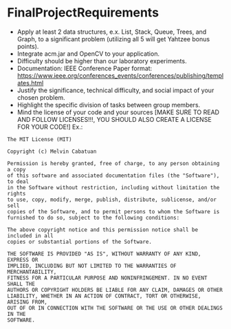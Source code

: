 # FinalProjectRequirements

- Apply at least 2 data structures, e.x. List, Stack, Queue, Trees, and Graph, to a significant problem (utilizing all 5 will get Yahtzee bonus points).
- Integrate acm.jar and OpenCV to your application.
- Difficulty should be higher than our laboratory experiments.
- Documentation: IEEE Conference Paper format: https://www.ieee.org/conferences_events/conferences/publishing/templates.html 
- Justify the significance, technical difficulty, and social impact of your chosen problem.
- Highlight the specific division of tasks between group members.
- Mind the license of your code and your sources [MAKE SURE TO READ AND FOLLOW LICENSES!!!, YOU SHOULD ALSO CREATE A LICENSE FOR YOUR CODE!]
Ex.:
```
The MIT License (MIT)

Copyright (c) Melvin Cabatuan

Permission is hereby granted, free of charge, to any person obtaining a copy
of this software and associated documentation files (the "Software"), to deal
in the Software without restriction, including without limitation the rights
to use, copy, modify, merge, publish, distribute, sublicense, and/or sell
copies of the Software, and to permit persons to whom the Software is
furnished to do so, subject to the following conditions:

The above copyright notice and this permission notice shall be included in all
copies or substantial portions of the Software.

THE SOFTWARE IS PROVIDED "AS IS", WITHOUT WARRANTY OF ANY KIND, EXPRESS OR
IMPLIED, INCLUDING BUT NOT LIMITED TO THE WARRANTIES OF MERCHANTABILITY,
FITNESS FOR A PARTICULAR PURPOSE AND NONINFRINGEMENT. IN NO EVENT SHALL THE
AUTHORS OR COPYRIGHT HOLDERS BE LIABLE FOR ANY CLAIM, DAMAGES OR OTHER
LIABILITY, WHETHER IN AN ACTION OF CONTRACT, TORT OR OTHERWISE, ARISING FROM,
OUT OF OR IN CONNECTION WITH THE SOFTWARE OR THE USE OR OTHER DEALINGS IN THE
SOFTWARE.
```
